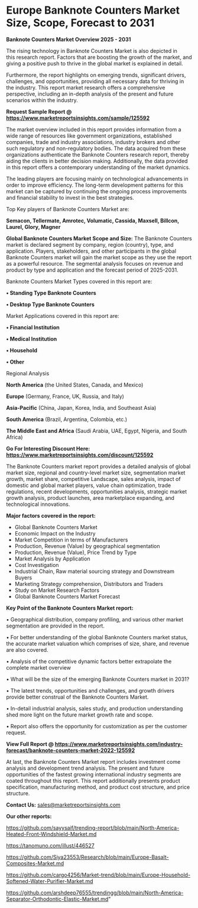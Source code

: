 # Europe Banknote Counters Market Size, Scope, Forecast to 2031

<Strong> Banknote Counters Market Overview 2025 - 2031</strong>

The rising technology in Banknote Counters Market is also depicted in this research report. Factors that are boosting the growth of the market, and giving a positive push to thrive in the global market is explained in detail.

Furthermore, the report highlights on emerging trends, significant drivers, challenges, and opportunities, providing all necessary data for thriving in the industry. This report market research offers a comprehensive perspective, including an in-depth analysis of the present and future scenarios within the industry.

<strong>Request Sample Report @ <a href=https://www.marketreportsinsights.com/sample/125592>https://www.marketreportsinsights.com/sample/125592</a></strong>

The market overview included in this report provides information from a wide range of resources like government organizations, established companies, trade and industry associations, industry brokers and other such regulatory and non-regulatory bodies. The data acquired from these organizations authenticate the Banknote Counters research report, thereby aiding the clients in better decision making. Additionally, the data provided in this report offers a contemporary understanding of the market dynamics.

The leading players are focusing mainly on technological advancements in order to improve efficiency. The long-term development patterns for this market can be captured by continuing the ongoing process improvements and financial stability to invest in the best strategies.

Top Key players of Banknote Counters Market are:

<strong>Semacon, Tellermate, Amrotec, Volumatic, Cassida, Maxsell, Billcon, Laurel, Glory, Magner</strong>

<strong><b>Global Banknote Counters Market Scope and Size:</b></strong>
The Banknote Counters market is declared segment by company, region (country), type, and application. Players, stakeholders, and other participants in the global Banknote Counters market will gain the market scope as they use the report as a powerful resource. The segmental analysis focuses on revenue and product by type and application and the forecast period of 2025-2031.

Banknote Counters Market Types covered in this report are:

<strong>• Standing Type Banknote Counters

• Desktop Type Banknote Counters</strong>

Market Applications covered in this report are:

<strong>• Financial Institution

• Medical Institution

• Household

• Other</strong> 

Regional Analysis

<strong>North America</strong> (the United States, Canada, and Mexico)

<strong>Europe</strong> (Germany, France, UK, Russia, and Italy)

<strong>Asia-Pacific</strong> (China, Japan, Korea, India, and Southeast Asia)

<strong>South America</strong> (Brazil, Argentina, Colombia, etc.)

<strong>The Middle East and Africa</strong> (Saudi Arabia, UAE, Egypt, Nigeria, and South Africa)

<strong>Go For Interesting Discount Here: <a href=https://www.marketreportsinsights.com/discount/125592>https://www.marketreportsinsights.com/discount/125592</a></strong>

The Banknote Counters market report provides a detailed analysis of global market size, regional and country-level market size, segmentation market growth, market share, competitive Landscape, sales analysis, impact of domestic and global market players, value chain optimization, trade regulations, recent developments, opportunities analysis, strategic market growth analysis, product launches, area marketplace expanding, and technological innovations.

<strong><b>Major factors covered in the report:</b></strong>
<ul>
  <li>Global Banknote Counters Market </li>
  <li>Economic Impact on the Industry</li>
  <li>Market Competition in terms of Manufacturers</li>
  <li>Production, Revenue (Value) by geographical segmentation</li>
  <li>Production, Revenue (Value), Price Trend by Type</li>
  <li>Market Analysis by Application</li>
  <li>Cost Investigation</li>
  <li>Industrial Chain, Raw material sourcing strategy and Downstream Buyers</li>
  <li>Marketing Strategy comprehension, Distributors and Traders</li>
  <li>Study on Market Research Factors</li>
  <li>Global Banknote Counters Market Forecast</li>
</ul>

<strong><b>Key Point of the Banknote Counters Market report:</b></strong>

• Geographical distribution, company profiling, and various other market segmentation are provided in the report.

• For better understanding of the global Banknote Counters market status, the accurate market valuation which comprises of size, share, and revenue are also covered.

• Analysis of the competitive dynamic factors better extrapolate the complete market overview

• What will be the size of the emerging Banknote Counters market in 2031?

• The latest trends, opportunities and challenges, and growth drivers provide better construal of the Banknote Counters Market.

• In-detail industrial analysis, sales study, and production understanding shed more light on the future market growth rate and scope.

• Report also offers the opportunity for customization as per the customer request.

<strong><b>View Full Report @ <a href=https://www.marketreportsinsights.com/industry-forecast/banknote-counters-market-2022-125592>https://www.marketreportsinsights.com/industry-forecast/banknote-counters-market-2022-125592</a></b></strong>


At last, the Banknote Counters Market report includes investment come analysis and development trend analysis. The present and future opportunities of the fastest growing international industry segments are coated throughout this report. This report additionally presents product specification, manufacturing method, and product cost structure, and price structure.

<strong>Contact Us:</strong>
sales@marketreportsinsights.com

<strong>Our other reports:</strong>

<a href=https://github.com/sayysaif/trending-report/blob/main/North-America-Heated-Front-Windshield-Market.md>https://github.com/sayysaif/trending-report/blob/main/North-America-Heated-Front-Windshield-Market.md</a>

<a href=https://tanomuno.com/illust/446527>https://tanomuno.com/illust/446527</a>

<a href=https://github.com/Siya23553/Research/blob/main/Europe-Basalt-Composites-Market.md>https://github.com/Siya23553/Research/blob/main/Europe-Basalt-Composites-Market.md</a>

<a href=https://github.com/cargo4256/Market-trend/blob/main/Europe-Household-Softened-Water-Purifier-Market.md>https://github.com/cargo4256/Market-trend/blob/main/Europe-Household-Softened-Water-Purifier-Market.md</a>

<a href=https://github.com/arshdeep76555/trendingg/blob/main/North-America-Separator-Orthodontic-Elastic-Market.md>https://github.com/arshdeep76555/trendingg/blob/main/North-America-Separator-Orthodontic-Elastic-Market.md</a>"
